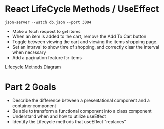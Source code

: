 # React LifeCycle Methods / UseEffect
`json-server --watch db.json --port 3004`

- Make a fetch request to get items
- When an item is added to the cart, remove the Add To Cart button 
- Toggle between viewing the cart and viewing the items shopping page.
- Set an interval to show time of shopping, and correctly clear the interval when necessary
- Add a pagination feature for items

[Lifecycle Methods Diagram](https://projects.wojtekmaj.pl/react-lifecycle-methods-diagram/)

# Part 2 Goals 
- Describe the difference between a presentational component and a container component
- Be able to transform a functional component into a class component
- Understand when and how to utilize useEffect
- Identify the Lifecycle methods that useEffect "replaces"
